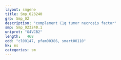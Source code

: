 ```yaml
---
layout: smgene
title: Smp_023240
grp: Smp_02
description: "complement C1q tumor necrosis factor"
smp: Smp_023240.1
uniprot: "G4VCB2"
length:   468
cdd: "cl00147, pfam00386, smart00110"
kk: ns
categories: sm
---
```

